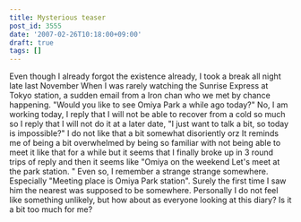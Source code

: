 ```yaml
---
title: Mysterious teaser
post_id: 3555
date: '2007-02-26T10:18:00+09:00'
draft: true
tags: []
---
```


Even though I already forgot the existence already, I took a break all night late last November When I was rarely watching the Sunrise Express at Tokyo station, a sudden email from a Iron chan who we met by chance happening. "Would you like to see Omiya Park a while ago today?" No, I am working today, I reply that I will not be able to recover from a cold so much so I reply that I will not do it at a later date, "I just want to talk a bit, so today is impossible?" I do not like that a bit somewhat disoriently orz It reminds me of being a bit overwhelmed by being so familiar with not being able to meet it like that for a while but it seems that I finally broke up in 3 round trips of reply and then it seems like "Omiya on the weekend Let's meet at the park station. " Even so, I remember a strange strange somewhere. Especially "Meeting place is Omiya Park station". Surely the first time I saw him the nearest was supposed to be somewhere. Personally I do not feel like something unlikely, but how about as everyone looking at this diary? Is it a bit too much for me?
